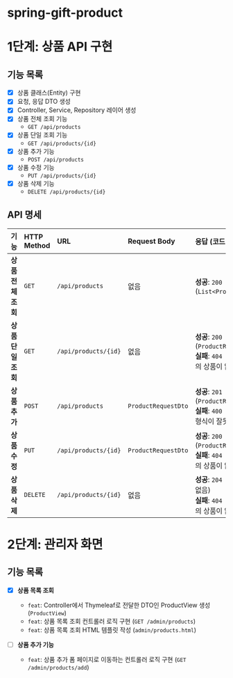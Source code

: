 # spring-gift-product

# 1단계: 상품 API 구현

## 기능 목록

- [x] 상품 클래스(Entity) 구현
- [x] 요청, 응답 DTO 생성
- [x] Controller, Service, Repository 레이어 생성
- [x] 상품 전체 조회 기능
    - `GET /api/products`
- [x] 상품 단일 조회 기능
    - `GET /api/products/{id}`
- [x] 상품 추가 기능
    - `POST /api/products`
- [x] 상품 수정 기능
    - `PUT /api/products/{id}`
- [x] 상품 삭제 기능
    - `DELETE /api/products/{id}`

## API 명세
| 기능 | HTTP Method | URL | Request Body | 응답 (코드 및 Body) |
| :--- | :--- | :--- | :--- | :--- |
| **상품 전체 조회** | `GET` | `/api/products` | 없음 | **성공**: `200 OK` (`List<ProductResponseDto>`) |
| **상품 단일 조회** | `GET` | `/api/products/{id}` | 없음 | **성공**: `200 OK` (`ProductResponseDto`) <br> **실패**: `404 Not Found` (해당 id의 상품이 없을 때) |
| **상품 추가** | `POST` | `/api/products` | `ProductRequestDto` | **성공**: `201 Created` (`ProductResponseDto`) <br> **실패**: `400 Bad Request` (요청 형식이 잘못됐을 때) |
| **상품 수정** | `PUT` | `/api/products/{id}` | `ProductRequestDto` | **성공**: `200 OK` (`ProductResponseDto`) <br> **실패**: `404 Not Found` (해당 id의 상품이 없을 때) |
| **상품 삭제** | `DELETE`| `/api/products/{id}` | 없음 | **성공**: `204 No Content` (Body 없음) <br> **실패**: `404 Not Found` (해당 id의 상품이 없을 때) |

# 2단계: 관리자 화면

## 기능 목록

- [x] **상품 목록 조회**
  - `feat`: Controller에서 Thymeleaf로 전달한 DTO인 ProductView 생성 (`ProductView`)
  - `feat`: 상품 목록 조회 컨트롤러 로직 구현 (`GET /admin/products`)
  - `feat`: 상품 목록 조회 HTML 템플릿 작성 (`admin/products.html`)
  
- [ ] **상품 추가 기능**
  - `feat`: 상품 추가 폼 페이지로 이동하는 컨트롤러 로직 구현 (`GET /admin/products/add`)